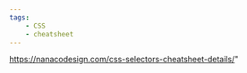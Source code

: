 ```yaml
---
tags:
    - CSS
    - cheatsheet
---
```


https://nanacodesign.com/css-selectors-cheatsheet-details/"
